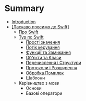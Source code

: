 # Summary

* [Introduction](README.md)
* [\[Ласкаво просимо до Swift\]]([welcome_to_swift].md)
    * [Про Swift](about_swift.md)
    * [Тур по Swift](chapter1.md)
        * [Прості значення](simple_values.md)
        * [Потік керування](control_flow.md)
        * [Функції та Замикання](functions_and_closures.md)
        * [Об'єкти та Класи](обєкти-та-класи.md)
        * [Перечислення і Структури](перечислення-і-структури.md)
        * [Протоколи і Розширення](протоколи-і-розширення.md)
        * [Обробка Помилок](обробка-помилок.md)
        * Шаблони
    * Керівництво з мови
        * Основи
        * Базові оператори


